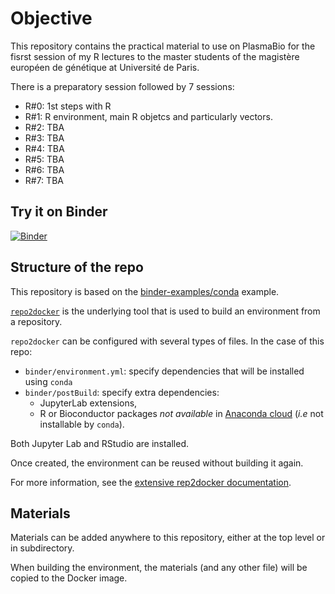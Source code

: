 # Objective

This repository contains the practical material to use on PlasmaBio for the fisrst session of my R lectures to the master students of the magistère européen de génétique at Université de Paris.

There is a preparatory session followed by 7 sessions:

- R#0: 1st steps with R
- R#1: R environment, main R objetcs and particularly vectors.
- R#2: TBA
- R#3: TBA
- R#4: TBA
- R#5: TBA
- R#6: TBA
- R#7: TBA

## Try it on Binder

[![Binder](https://mybinder.org/badge_logo.svg)](https://mybinder.org/v2/gh/plasmabio/template-r/master?urlpath=%2Flab/)


## Structure of the repo

This repository is based on the [binder-examples/conda](https://github.com/binder-examples/conda) example.

[`repo2docker`](https://repo2docker.readthedocs.io) is the underlying tool that is used to build an environment from a repository.

`repo2docker` can be configured with several types of files. In the case of this repo:

- `binder/environment.yml`: specify dependencies that will be installed using `conda`
- `binder/postBuild`: specify extra dependencies:
  - JupyterLab extensions,
  - R or Bioconductor packages *not available* in [Anaconda cloud](https://anaconda.org/) (*i.e* not installable by `conda`).

Both Jupyter Lab and RStudio are installed.

Once created, the environment can be reused without building it again.

For more information, see the [extensive rep2docker documentation](https://repo2docker.readthedocs.io).


## Materials

Materials can be added anywhere to this repository, either at the top level or in subdirectory.

When building the environment, the materials (and any other file) will be copied to the Docker image.
